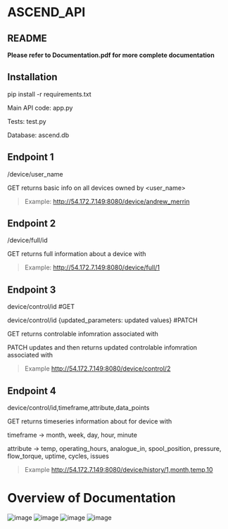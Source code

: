 # ASCEND_API

## README

**Please refer to Documentation.pdf for more complete documentation**

## Installation 

pip install -r requirements.txt

Main API code: app.py

Tests: test.py

Database: ascend.db
    
## Endpoint 1
/device/user_name

GET returns basic info on all devices owned by <user_name>

>Example: 
    http://54.172.7.149:8080/device/andrew_merrin

## Endpoint 2
/device/full/id

GET returns full information about a device with <id>

>Example: 
    http://54.172.7.149:8080/device/full/1

## Endpoint 3
    
device/control/id #GET
    
device/control/id {updated_parameters: updated values} #PATCH
    
GET returns controlable infomration associated with <id>
    
PATCH updates and then returns updated controlable infomration associated with <id>
    
>Example
    http://54.172.7.149:8080/device/control/2


## Endpoint 4
    
device/control/id,timeframe,attribute,data_points
    
GET returns timeseries information about <attribute> for device with <id>
 
timeframe -> month, week, day, hour, minute
    
attribute -> temp, operating_hours, analogue_in, spool_position, pressure, flow_torque, uptime, cycles, issues

    
>Example
    http://54.172.7.149:8080/device/history/1,month,temp,10
    
# Overview of Documentation

![image](https://user-images.githubusercontent.com/78210129/155620634-f4b98146-7756-406f-b898-21dbe88195c4.png)
![image](https://user-images.githubusercontent.com/78210129/155620668-0d1f9ac1-a40b-4e8b-9fe6-d4a212a7946c.png)
![image](https://user-images.githubusercontent.com/78210129/155688173-d3204057-96a4-44de-8649-d73160a1507c.png)
![image](https://user-images.githubusercontent.com/78210129/155620979-07e4f846-c709-44ed-b525-22448c6001ae.png)
